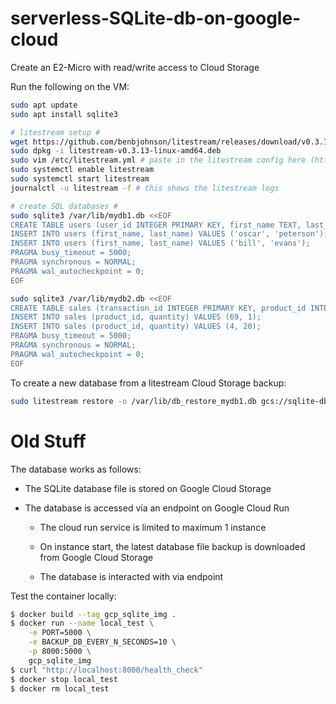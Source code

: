 # serverless-SQLite-db-on-google-cloud

Create an E2-Micro with read/write access to Cloud Storage

Run the following on the VM:

```bash
sudo apt update 
sudo apt install sqlite3 

# litestream setup #
wget https://github.com/benbjohnson/litestream/releases/download/v0.3.13/litestream-v0.3.13-linux-amd64.deb
sudo dpkg -i litestream-v0.3.13-linux-amd64.deb
sudo vim /etc/litestream.yml # paste in the litestream config here (https://github.com/J-sephB-lt-n/cloud-sqlite/blob/main/litestream.yml)
sudo systemctl enable litestream
sudo systemctl start litestream
journalctl -u litestream -f # this shows the litestream logs

# create SQL databases #
sudo sqlite3 /var/lib/mydb1.db <<EOF
CREATE TABLE users (user_id INTEGER PRIMARY KEY, first_name TEXT, last_name TEXT);
INSERT INTO users (first_name, last_name) VALUES ('oscar', 'peterson');
INSERT INTO users (first_name, last_name) VALUES ('bill', 'evans');
PRAGMA busy_timeout = 5000;
PRAGMA synchronous = NORMAL;
PRAGMA wal_autocheckpoint = 0;
EOF

sudo sqlite3 /var/lib/mydb2.db <<EOF
CREATE TABLE sales (transaction_id INTEGER PRIMARY KEY, product_id INTEGER, quantity INTEGER);
INSERT INTO sales (product_id, quantity) VALUES (69, 1);
INSERT INTO sales (product_id, quantity) VALUES (4, 20);
PRAGMA busy_timeout = 5000;
PRAGMA synchronous = NORMAL;
PRAGMA wal_autocheckpoint = 0;
EOF
```

To create a new database from a litestream Cloud Storage backup:

```bash
sudo litestream restore -o /var/lib/db_restore_mydb1.db gcs://sqlite-db-litestream-backups/mydb1.db
```

# Old Stuff

The database works as follows:

* The SQLite database file is stored on Google Cloud Storage

* The database is accessed via an endpoint on Google Cloud Run

    - The cloud run service is limited to maximum 1 instance 

    - On instance start, the latest database file backup is downloaded from Google Cloud Storage

    - The database is interacted with via endpoint

Test the container locally:

```bash
$ docker build --tag gcp_sqlite_img .
$ docker run --name local_test \
    -e PORT=5000 \
    -e BACKUP_DB_EVERY_N_SECONDS=10 \
    -p 8000:5000 \
    gcp_sqlite_img
$ curl "http://localhost:8000/health_check" 
$ docker stop local_test
$ docker rm local_test
```


